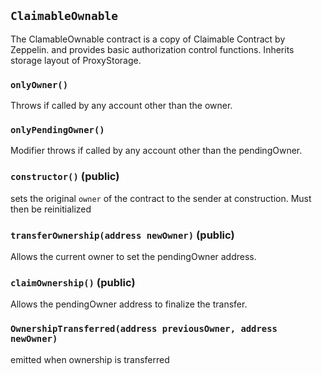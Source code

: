 ## `ClaimableOwnable`



The ClamableOwnable contract is a copy of Claimable Contract by Zeppelin.
and provides basic authorization control functions. Inherits storage layout of
ProxyStorage.

### `onlyOwner()`



Throws if called by any account other than the owner.

### `onlyPendingOwner()`



Modifier throws if called by any account other than the pendingOwner.


### `constructor()` (public)



sets the original `owner` of the contract to the sender
at construction. Must then be reinitialized

### `transferOwnership(address newOwner)` (public)



Allows the current owner to set the pendingOwner address.


### `claimOwnership()` (public)



Allows the pendingOwner address to finalize the transfer.


### `OwnershipTransferred(address previousOwner, address newOwner)`



emitted when ownership is transferred


